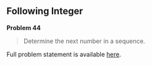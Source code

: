 Following Integer
-----------------

**Problem 44**

> Determine the next number in a sequence.

Full problem statement is available [here][mirror].

[mirror]: https://github.com/rdtsc/codeeval-problem-statements/tree/master/hard/044-following-integer/
          "View Problem Statement Mirror"
